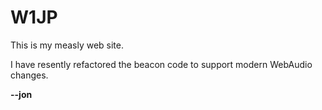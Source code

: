 # W1JP
This is my measly web site.

I have resently refactored the beacon code to support modern WebAudio changes.

__--jon__
